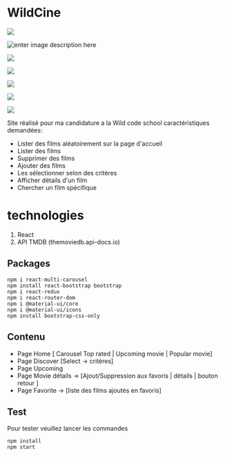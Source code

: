 ﻿# 				WildCine


![
](https://lh3.googleusercontent.com/zPhY5q70tG2ZaBx5aWA63nfQZkYV6QfqKBbf2c2577AC-mWShuyymn3svw9FvsIueAnpJVWGwCxJ "home")

![enter image description here](https://lh3.googleusercontent.com/jqPUCtMBoVGvsZfuad0nHhzEG6dVwDONxxKRv1GGMxy-1QttD2-rUSpRB2_drlyparNmLQbaW7C7 "search")

![
](https://lh3.googleusercontent.com/cOlP_R3CslTG7HggzmeEE9SDjPrnk88I01G9JBlHTBvgcL-wwQqf0bm-SIU4ijQHGvaSs1Q6nwsa "Date Hover")

![
](https://lh3.googleusercontent.com/I4tUT0x1_bPymBVPRZu6TF8abNG2G5Gt4b3uBSvu9tfi8vxL5zh-XcqO7MVk2pHp88H4MDzirFXf "details")

![
](https://lh3.googleusercontent.com/Hy3lF-QV8SXQOL6Fyuh0ffSsAcCpNf2UBk3S3hqOGQ2XszcNCwav_GhvvFdnahFP_2f2s0mvYF-p "detail + add favorite")


![
](https://lh3.googleusercontent.com/KHseOtEvjP0EJqyQ9RcXtpRlzo7cIUJ6a6ju3dWqWzJOrcWzIhN7_2ZBh9LkPyvdcsyd1gnZFrAm "navbar mobile")

![
](https://lh3.googleusercontent.com/FfJqpZ2BC3lqkrdfWkcIDRMZnPAnsIrBUPRBQkcvr9YBRmta3hDgRhB12ASNjgF9FbMh_wqgRuVy "favorites")










Site réalisé pour ma candidature a la Wild code school 
caractéristiques demandées:
-   Lister des films aléatoirement sur la page d'accueil 
-   Lister des films
-   Supprimer des films 
-   Ajouter des films
-   Les sélectionner selon des critères 
-   Afficher détails d'un film 
-   Chercher un film spécifique 

# technologies 

 1. React
 2. API TMDB (themoviedb.api-docs.io)

## Packages

    npm i react-multi-carousel
    npm install react-bootstrap bootstrap
    npm i react-redux
    npm i react-router-dom
    npm i @material-ui/core
    npm i @material-ui/icons
    npm install bootstrap-css-only

## Contenu

 - Page Home [ Carousel Top rated | Upcoming movie | Popular movie]
 - Page Discover [Select -> critères]
 - Page Upcoming
 - Page Movie détails -> [Ajout/Suppression aux favoris | détails | bouton retour ]
 - Page Favorite -> [liste des films ajoutés en favoris]

## Test

Pour tester veuillez lancer les commandes

    npm install
    npm start

